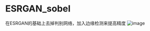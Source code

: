 # ESRGAN_sobel
在ESRGAN的基础上去掉判别网络，加入边缘检测来提高精度
![image](https://github.com/sldz5/ESRGAN_sobel/result.png)
